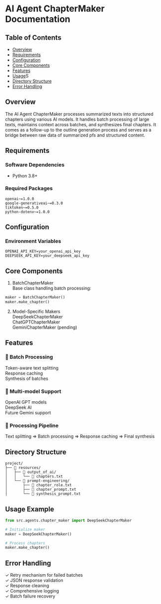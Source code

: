 # AI Agent ChapterMaker Documentation

## Table of Contents
- [Overview](#overview)
- [Requirements](#requirements)
- [Configuration](#configuration)
- [Core Components](#core-components)
- [Features](#features)
- [Usage](#usage)S
- [Directory Structure](#directory-structure)
- [Error Handling](#error-handling)

## Overview
The AI Agent ChapterMaker processes summarized texts into structured chapters using various AI models. It handles batch processing of large texts, maintains context across batches, and synthesizes final chapters. It comes as a follow-up to the outline generation process and serves as a bridge between raw data of summarized pfs and structured content.

## Requirements

### Software Dependencies
- Python 3.8+

### Required Packages
```plaintext
openai~=1.0.0
google-generativeai~=0.3.0
tiktoken~=0.5.0
python-dotenv~=1.0.0
```
## Configuration

### Environment Variables
```plaintext
OPENAI_API_KEY=your_openai_api_key
DEEPSEEK_API_KEY=your_deepseek_api_key
```


## Core Components
1. BatchChapterMaker <br>
Base class handling batch processing:

```python
maker = BatchChapterMaker()
maker.make_chapter()
```

2. Model-Specific Makers <br>
DeepSeekChapterMaker <br>
ChatGPTChapterMaker <br>
GeminiChapterMaker (pending)

## Features

### 🔄 Batch Processing

Token-aware text splitting <br>
Response caching <br>
Synthesis of batches <br>

### 🤖 Multi-model Support

OpenAI GPT models <br>
DeepSeek AI <br>
Future Gemini support <br>

### 📝 Processing Pipeline

Text splitting => Batch processing => Response caching => Final synthesis

## Directory Structure

```plaintext
project/
├── 📁 resources/
│   ├── 📁 output_of_ai/
│   │   └── 📄 chapters.txt
│   └── 📁 prompt-engineering/
│       ├── 📄 chapter_role.txt
│       ├── 📄 chapter_prompt.txt
│       └── 📄 synthesis_prompt.txt
```

## Usage Example

```python
from src.agents.chapter_maker import DeepSeekChapterMaker

# Initialize maker
maker = DeepSeekChapterMaker()

# Process chapters
maker.make_chapter()
```

## Error Handling

✓ Retry mechanism for failed batches <br>
✓ JSON response validation <br>
✓ Response cleaning <br>
✓ Comprehensive logging <br>
✓ Batch failure recovery <br>
